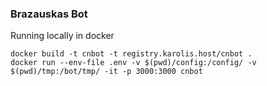 ### Brazauskas Bot

Running locally in docker

```
docker build -t cnbot -t registry.karolis.host/cnbot .
docker run --env-file .env -v $(pwd)/config:/config/ -v $(pwd)/tmp:/bot/tmp/ -it -p 3000:3000 cnbot
```
